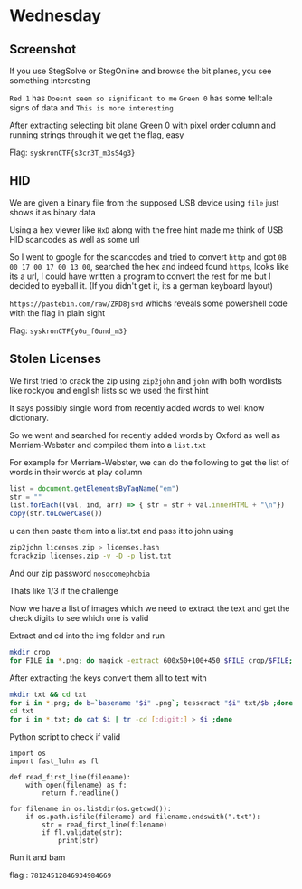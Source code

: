 # Wednesday

## Screenshot

If you use StegSolve or StegOnline and browse the bit planes, you see something interesting

`Red 1` has `Doesnt seem so significant to me`
`Green 0` has some telltale signs of data and `This is more interesting`

After extracting selecting bit plane Green 0 with pixel order column and running strings through it we get the flag, easy

Flag: `syskronCTF{s3cr3T_m3sS4g3}`

## HID

We are given a binary file from the supposed USB device
using `file` just shows it as binary data

Using a hex viewer like `HxD` along with the free hint made me think of USB HID scancodes as well as some url

So I went to google for the scancodes and tried to convert `http` and got
`0B 00 17 00 17 00 13 00`, searched the hex and indeed found `https`, looks like its a url, I could have written a program to convert the rest for me but I decided to eyeball it. (If you didn't get it, its a german keyboard layout)

`https://pastebin.com/raw/ZRD8jsvd` whichs reveals some powershell code with the flag in plain sight

Flag: `syskronCTF{y0u_f0und_m3}`

## Stolen Licenses

We first tried to crack the zip using `zip2john` and `john` with both wordlists like rockyou and english lists so we used the first hint

It says possibly single word from recently added words to well know dictionary.

So we went and searched for recently added words by Oxford as well as Merriam-Webster and compiled them into a `list.txt`

For example for Merriam-Webster, we can do the following to get the list of words in their words at play column

```js
list = document.getElementsByTagName("em")
str = ""
list.forEach((val, ind, arr) => { str = str + val.innerHTML + "\n"})    
copy(str.toLowerCase())
```

u can then paste them into a list.txt and pass it to john using
```bash
zip2john licenses.zip > licenses.hash
fcrackzip licenses.zip -v -D -p list.txt
```

And our zip password `nosocomephobia`

Thats like 1/3 if the challenge

Now we have a list of images which we need to extract the text and get the check digits to see which one is valid

Extract and cd into the img folder and run

```bash
mkdir crop
for FILE in *.png; do magick -extract 600x50+100+450 $FILE crop/$FILE; done
```

After extracting the keys convert them all to text with 

```bash
mkdir txt && cd txt
for i in *.png; do b=`basename "$i" .png`; tesseract "$i" txt/$b ;done
cd txt
for i in *.txt; do cat $i | tr -cd [:digit:] > $i ;done
```

Python script to check if valid
```py3
import os
import fast_luhn as fl

def read_first_line(filename):
    with open(filename) as f:
        return f.readline()

for filename in os.listdir(os.getcwd()):
    if os.path.isfile(filename) and filename.endswith(".txt"): 
        str = read_first_line(filename)
        if fl.validate(str):
            print(str)
```

Run it and bam

flag : `78124512846934984669`